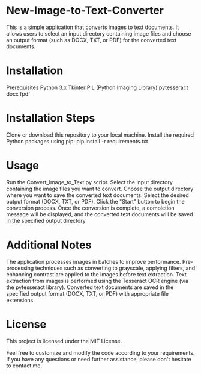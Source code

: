 # New-Image-to-Text-Converter
This is a simple application that converts images to text documents. It allows users to select an input directory containing image files and choose an output format (such as DOCX, TXT, or PDF) for the converted text documents.

# Installation
Prerequisites
Python 3.x
Tkinter
PIL (Python Imaging Library)
pytesseract
docx
fpdf

# Installation Steps
Clone or download this repository to your local machine.
Install the required Python packages using pip:
pip install -r requirements.txt

# Usage
Run the Convert_Image_to_Text.py script.
Select the input directory containing the image files you want to convert.
Choose the output directory where you want to save the converted text documents.
Select the desired output format (DOCX, TXT, or PDF).
Click the "Start" button to begin the conversion process.
Once the conversion is complete, a completion message will be displayed, and the converted text documents will be saved in the specified output directory.

# Additional Notes
The application processes images in batches to improve performance.
Pre-processing techniques such as converting to grayscale, applying filters, and enhancing contrast are applied to the images before text extraction.
Text extraction from images is performed using the Tesseract OCR engine (via the pytesseract library).
Converted text documents are saved in the specified output format (DOCX, TXT, or PDF) with appropriate file extensions.

# License
This project is licensed under the MIT License.

Feel free to customize and modify the code according to your requirements. If you have any questions or need further assistance, please don't hesitate to contact me.






